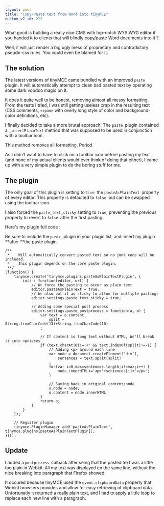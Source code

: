 ```yaml
---
layout: post
title: "Copy/Paste text from Word into tinyMCE"
custom_v2_id: 227
---
```


What good is building a really nice CMS with top-notch WYSIWYG editor if you
handed it to clients that will blindly copy/paste Word documents into it ?

Well, it will just render a big ugly mess of proprietary and contradictory
pseudo-css rules. You could even be blamed for it.

## The solution

The latest versions of tinyMCE came bundled with an improved `paste `plugin.
It will automatically attempt to clean bad pasted text by operating some dark
voodoo magic on it.

It does it quite well to be honest, removing almost all messy formatting. From
the tests I tried, I was still getting useless crap in the resulting text (CSS
comments, `<span>` with overly long style of color and background-color
definitions, etc).

I finally decided to take a more brutal approach. The `paste `plugin contained
a `_insertPlainText` method that was supposed to be used in conjunction with a
toolbar icon.

This method removes all formatting. Period.

As I didn't want to have to click on a toolbar icon before pasting my text
(and none of my actual clients would ever think of doing that either), I came
up with a very simple plugin to do the boring stuff for me.

## The plugin

The only goal of this plugin is setting to `true `the `pasteAsPlainText
`property of every editor. This property is defaulted to `false `but can be
swapped using the toolbar icon.

I also forced the `paste_text_sticky` setting to `true`, preventing the
previous property to revert to `false `after the first pasting.

Here's my plugin full code :

Be sure to include the `paste `plugin in your plugin list, and insert my
plugin **after **the paste plugin.

    
    /**  
     *    Will automatically convert pasted text so no junk code will be included.  
     *    This plugin depends on the core paste plugin.  
     **/  
    (function() {  
    	tinymce.create('tinymce.plugins.pasteAsPlainTextPlugin', {  
    		init : function(editor, url) {  
    			// We force the pasting to occur as plain text  
    			editor.pasteAsPlainText = true;  
    			// We also put it as sticky to allow for multiple pastings  
    			editor.settings.paste_text_sticky = true;  
      
    			// Adding some special post process  
    			editor.settings.paste_postprocess = function(a, o) {  
    				var text = o.content,  
    					split = String.fromCharCode(13)+String.fromCharCode(10)  
    				;  
      
    				// If content is long text without HTML, We'll break it into <p>ieces  
    				if (text.charAt(0)!='<' && text.indexOf(split)!=-1) {  
    					// Adding <p> around each line  
    					var node = document.createElement('div'),  
    						sentences = text.split(split)  
    					;  
    					for(var i=0,max=sentences.length;i!=max;i++) {  
    						node.innerHTML+='<p>'+sentences[i]+'</p>';  
    					}  
      
    					// Saving back in original content/node  
    					o.node = node;  
    					o.content = node.innerHTML;  
    				}  
    				return o;  
    			}  
    		}  
    	});  
      
    	// Register plugin  
    	tinymce.PluginManager.add('pasteAsPlainText', tinymce.plugins[pasteAsPlainTextPlugin]);  
    })();  
    

## Update

I added a `postprocess `calback after seing that the pasted text was a little
too plain in Webkit. All my text was displayed on the same line, without the
nice breaking into paragraph that Firefox showed.

It occured because tinyMCE used the `event.clipboardData` property that Webkit
browsers provides and allow for easy retrieving of clipboard data.
Unfortunatly it returned a really plain text, and I had to apply a little loop
to replace each new line with a paragraph.

